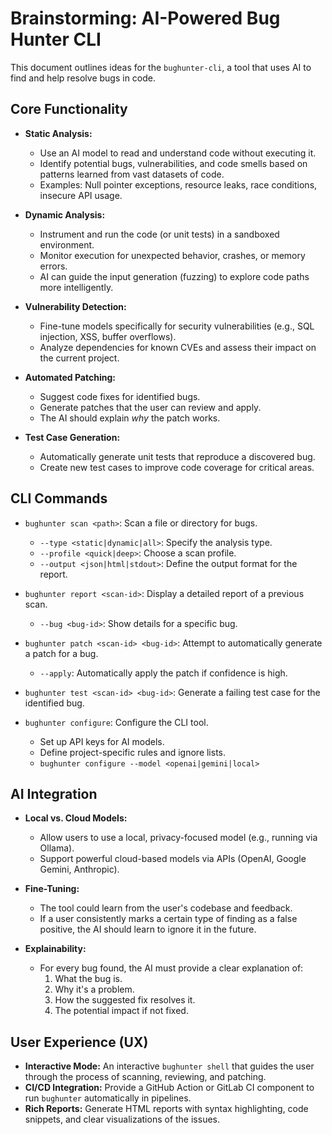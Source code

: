 # Brainstorming: AI-Powered Bug Hunter CLI

This document outlines ideas for the `bughunter-cli`, a tool that uses AI to find and help resolve bugs in code.

## Core Functionality

- **Static Analysis:**
  - Use an AI model to read and understand code without executing it.
  - Identify potential bugs, vulnerabilities, and code smells based on patterns learned from vast datasets of code.
  - Examples: Null pointer exceptions, resource leaks, race conditions, insecure API usage.

- **Dynamic Analysis:**
  - Instrument and run the code (or unit tests) in a sandboxed environment.
  - Monitor execution for unexpected behavior, crashes, or memory errors.
  - AI can guide the input generation (fuzzing) to explore code paths more intelligently.

- **Vulnerability Detection:**
  - Fine-tune models specifically for security vulnerabilities (e.g., SQL injection, XSS, buffer overflows).
  - Analyze dependencies for known CVEs and assess their impact on the current project.

- **Automated Patching:**
  - Suggest code fixes for identified bugs.
  - Generate patches that the user can review and apply.
  - The AI should explain *why* the patch works.

- **Test Case Generation:**
  - Automatically generate unit tests that reproduce a discovered bug.
  - Create new test cases to improve code coverage for critical areas.

## CLI Commands

- `bughunter scan <path>`: Scan a file or directory for bugs.
  - `--type <static|dynamic|all>`: Specify the analysis type.
  - `--profile <quick|deep>`: Choose a scan profile.
  - `--output <json|html|stdout>`: Define the output format for the report.

- `bughunter report <scan-id>`: Display a detailed report of a previous scan.
  - `--bug <bug-id>`: Show details for a specific bug.

- `bughunter patch <scan-id> <bug-id>`: Attempt to automatically generate a patch for a bug.
  - `--apply`: Automatically apply the patch if confidence is high.

- `bughunter test <scan-id> <bug-id>`: Generate a failing test case for the identified bug.

- `bughunter configure`: Configure the CLI tool.
  - Set up API keys for AI models.
  - Define project-specific rules and ignore lists.
  - `bughunter configure --model <openai|gemini|local>`

## AI Integration

- **Local vs. Cloud Models:**
  - Allow users to use a local, privacy-focused model (e.g., running via Ollama).
  - Support powerful cloud-based models via APIs (OpenAI, Google Gemini, Anthropic).

- **Fine-Tuning:**
  - The tool could learn from the user's codebase and feedback.
  - If a user consistently marks a certain type of finding as a false positive, the AI should learn to ignore it in the future.

- **Explainability:**
  - For every bug found, the AI must provide a clear explanation of:
    1. What the bug is.
    2. Why it's a problem.
    3. How the suggested fix resolves it.
    4. The potential impact if not fixed.

## User Experience (UX)

- **Interactive Mode:** An interactive `bughunter shell` that guides the user through the process of scanning, reviewing, and patching.
- **CI/CD Integration:** Provide a GitHub Action or GitLab CI component to run `bughunter` automatically in pipelines.
- **Rich Reports:** Generate HTML reports with syntax highlighting, code snippets, and clear visualizations of the issues.
